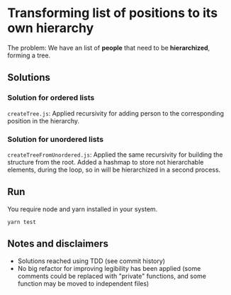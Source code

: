 # Transforming list of positions to its own hierarchy

The problem: We have an list of **people** that need to be **hierarchized**, forming a tree.

## Solutions

### Solution for ordered lists

`createTree.js`: Applied recursivity for adding person to the corresponding position in the hierarchy.

### Solution for unordered lists

`createTreeFromUnordered.js`: Applied the same recursivity for building the structure from the root. Added a hashmap to store not hierarchable elements, during the loop, so in will be hierarchized in a second process.

## Run

You require node and yarn installed in your system.

`yarn test`

## Notes and disclaimers

- Solutions reached using TDD (see commit history)
- No big refactor for improving legibility has been applied (some comments could be replaced with "private" functions, and some function may be moved to independent files)
